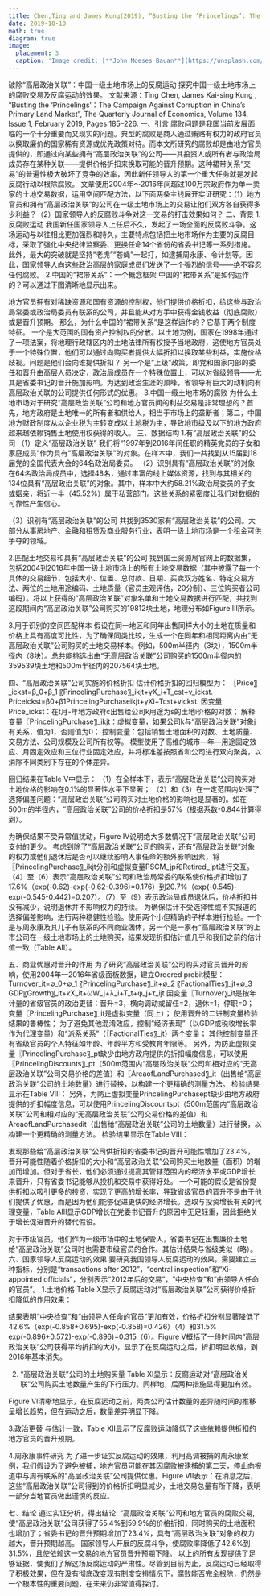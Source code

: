 ```yaml
---
title: Chen,Ting and James Kung(2019), “Busting the ‘Princelings’: The Campaign against Corruption in China’s Primary Land Market”,The Quarterly Journal of Economics, 134(1),pp.185–226.
date: 2019-10-10
math: true
diagram: true
image:
  placement: 3
  caption: 'Image credit: [**John Moeses Bauan**](https://unsplash.com/photos/OGZtQF8iC0g)'
---
```


破除“高层政治关联”：中国一级土地市场上的反腐运动
探究中国一级土地市场上的腐败交易及反腐运动的效果。
文献来源：Ting Chen, James Kai-sing Kung , “Busting the ‘Princelings’：The Campaign Against Corruption in China’s Primary Land Market”, The Quarterly Journal of Economics, Volume 134, Issue 1, February 2019, Pages 185–226.
一、引言
腐败问题是我国当前发展面临的一个十分重要而又现实的问题。典型的腐败是商人通过贿赂有权力的政府官员以换取廉价的国家稀有资源或优先政策对待。而本文所研究的腐败却是由地方官员提供的，即通过向某些拥有“高层政治关联”的公司——其投资人或所有者与政治局成员存在某种关联——提供价格折扣来换取可能的晋升预期。这种裙带关系“交易”的普遍性极大破坏了竞争的效率，因此新任领导人的第一个重大任务就是发起反腐行动以根除腐败。
文章使用2004年～2016年间超过100万宗政府作为单一卖家的土地交易数据，运用空间匹配方法，以下面两条主线展开实证研究：（1）地方官员和拥有“高层政治关联”的公司在一级土地市场上的交易让他们双方各自获得多少利益？（2）国家领导人的反腐败斗争对这一交易的打击效果如何？
二、背景
1.反腐败运动
我国新任国家领导人上任后不久，发起了一场全面的反腐败斗争。这场运动与以往相比更加强烈和持久，主要特点包括把土地市场作为主要的反腐目标，采取了强化中央纪律监察委、更换任命14个省份的省委书记等一系列措施。此外，最大的突破就是坚持“老虎”“苍蝇”一起打，如逮捕周永康、令计划等。因此，国家领导人向这些政治高层的家庭成员们发送了一个强烈的信号——绝不容忍任何腐败。
2.中国的“裙带关系”：一个概念框架
中国的“裙带关系”是如何运作的？可以通过下图清晰地显示出来。
 
地方官员拥有对稀缺资源和国有资源的控制权，他们提供价格折扣，给这些与政治局常委或政治局委员有联系的公司，并且能从对方手中获得金钱收益（彻底腐败）或是晋升预期。
那么，为什么中国的“裙带关系”是这样运作的？它基于两个制度特征。
一个是大范围的国有资产控制权的分散。以土地为例，国家在1998年通过了一项法案，将地理行政辖区内的土地法律所有权授予当地政府，这使地方官员处于一个特殊位置，他们可以通过向购买者提供大幅折扣以换取某些利益，实施价格歧视。问题是他们会向谁提供折扣？
另一个是“上级”政策，即党和国家内部的委任和晋升由高层人员决定，政治局成员在一个特殊位置上，可以对省级领导——尤其是省委书记的晋升施加影响。为达到政治生涯的顶峰，省领导有巨大的动机向有高层政治关联的公司提供任何形式的优惠。
3.中国一级土地市场的腐败
为什么土地市场对于研究“高层政治关联”公司和地方官员间的利益交易是非常理想的？首先，地方政府是土地唯一的所有者和供给人，相当于市场上的垄断者；第二，中国地方财政制度从以企业税为主转变成以土地税为主，导致地市级及以下的地方政府越来越依赖销售土地使用权获得的收入。
三、数据结构
1.有“高层政治关联”的公司
（1）定义“高层政治关联”
我们将“1997年到2016年间任职的精英党员的子女和家庭成员”作为具有“高层政治关联”的对象。在样本中，我们一共找到从15届到18届党的全国代表大会的64名政治局委员。
（2）识别具有“高层政治关联”的对象
在64名政治局成员中，选择48名，通过丰富的线上媒体资源，找到与其相关的134位具有“高层政治关联”的对象。其中，样本中大约58.21%政治局委员的子女或姻亲，将近一半（45.52%）属于私营部门。这些关系的紧密度让我们对数据的可靠性产生信心。
 
（3）识别有“高层政治关联”的公司
共找到3530家有“高层政治关联”的公司。大部分从事房地产、金融和租赁及商业服务行业，表明一级土地市场是一个租金可供争夺的领域。
 
2.匹配土地交易和具有“高层政治关联”的公司
找到国土资源局官网上的数据集，包括2004到2016年中国一级土地市场上的所有土地交易数据（其中披露了每一个具体的交易细节，包括大小、位置、总付款、日期、买卖双方姓名、特定交易方法、两位的土地用途编码、土地质量（官员主观评估，20分制）、三位购买者公司编码）。将以上获得的“高层政治关联”对象名单和土地交易数据进行匹配，共找到这段期间内“高层政治关联”公司购买的19812块土地，地理分布如Figure III所示。
 
3.用于识别的空间匹配样本
假设在同一地区和同年出售同样大小的土地在质量和价格上具有高度可比性，为了确保同类比较，生成一个在同年和相同距离内由“无高层政治关联”公司购买的土地交易样本。例如，500m半径内（3块），1500m半径内（8块）。总共能挑选出由“无高层政治关联”公司购买的1500m半径内的359539块土地和500m半径内的207564块土地。
 
四、“高层政治关联”公司实施的价格折扣
估计价格折扣的回归模型为：
 〖Price〗_ickst=β_0+β_1 〖PrincelingPurchase〗_ikjt+γX_i+T_cst+v_ickst.
Priceickst=β0+β1PrincelingPurchaseikjt+γXi+Tcst+vickst.
因变量Price_ickst：在t月-年地方政府c出售给公司k用途为s的土地i价格的对数；
解释变量〖PrincelingPurchase〗_ikjt：虚拟变量，如果公司k与“高层政治关联”对象j有关系，值为1，否则值为0；
控制变量：包括销售土地面积的对数、土地质量、交易方法、公司规模及公司所有权等。
模型使用了高维的城市—年—用途固定效应、月固定效应和三位行业固定效应，并将标准差按照省和公司进行双向聚类，以消除不同类别下存在的个体差异。
 
回归结果在Table V中显示：
（1）在全样本下，表示“高层政治关联”公司购买对土地价格的影响在0.1%的显著性水平下显著；
（2）和（3）在一定范围内处理了选择偏差问题：“高层政治关联”公司购买对土地价格的影响也是显著的。如在500m的半径内，“高层政治关联”公司的价格折扣是57%（根据系数-0.844计算得到）。
 
为确保结果不受异常值扰动，Figure IV说明绝大多数情况下“高层政治关联”公司支付的更少。
考虑到除了“高层政治关联”公司的购买，还有“高层政治关联”对象的权力或他们退休后是否可以继续影响人事任命的额外影响因素，将〖PrincelingPurchase〗_ikjt分别和虚拟变量PSCM_jp和Retired_jpt进行交互。（4）至（6）表示“高层政治关联”公司和政治局常委的联系使价格折扣增加了17.6%（exp(-0.62)-exp(-0.62-0.396)=0.176）到20.7%（exp(-0.545)-exp(-0.545-0.442)=0.207）。（7）至（9）表示政治局成员退休后，价格折扣并没有减少，说明退休并不影响权力的持续。
为确保估计不受选择性或不实报道的选择偏差影响，进行两种稳健性检验。使用两个小但精确的子样本进行检验。一个是与周永康及其儿子有联系的不同商业团体，另一个是一家有“高层政治关联”的上市公司在一级土地市场上的土地购买，结果发现折扣估计值几乎和我们之前的估计值一致（Table AII）。
 
五、商业优惠对晋升的作用
为了研究“高层政治关联”公司购买对官员晋升的影响，使用2004年—2016年省级面板数据，建立Ordered probit模型：
Turnover_it=∅_0+∅_1 〖PrincelingPurchase〗_it+∅_2 〖FactionalTies〗_jt+∅_3 GDP〖Growth〗_it+κX_it+ωW_j+λ_i+T_t+φ_j+τ_ijt
因变量〖Turnover〗_it是按年计量的省级官员的政治更替：晋升=3，横向调动或留任=2，退休=1，停职=0；
变量〖PrincelingPurchase〗_it是虚拟变量（同上）；
使用晋升的二进制变量检验结果的鲁棒性；
为了避免其他混淆效应，控制“经济表现”（以GDP或税收增长率作为代理变量）和“派系关系”（〖FactionalTies〗_jt）两个变量；
其他控制变量还有省级官员的个人特征如年龄、年龄平方和受教育年限等。
另外，为防止虚拟变量〖PrincelingPurchase〗_pt缺少由地方政府提供的折扣幅度信息，可以使用〖PrincelingDiscounts〗_pt（500m范围内“高层政治关联”公司和相对应的“无高层政治关联”公司交易价格的差值）和〖AreaofLandPurchased〗_it（出售给“高层政治关联”公司的土地数量）进行替换，以构建一个更精确的测量方法。
检验结果显示在Table VIII：
另外，为防止虚拟变量PrincelingPurchasept缺少由地方政府提供的折扣幅度信息，可以使用PrincelingDiscountspt（500m范围内“高层政治关联”公司和相对应的“无高层政治关联”公司交易价格的差值）和AreaofLandPurchasedit（出售给“高层政治关联”公司的土地数量）进行替换，以构建一个更精确的测量方法。
检验结果显示在Table VIII：
 
发现那些给“高层政治关联”公司供折扣的省委书记的晋升可能性增加了23.4%，晋升可能性随着价格折扣的大小和“高层政治关联”公司购买土地数量（面积）的增加而增加。但对于省长，他们必须通过提高其管辖范围内的经济水平或GDP增长来晋升，只有省委书记能够从投机和交易中获得好处。
一个可能的假设是省份提供折扣以吸引更多的投资，实现了更高的增长率，导致省级官员的晋升不是由于他们提供了优惠，而是因为他们能够促进更快的经济增长。选取与投资增长有关的代理变量，Table AIII显示GDP增长在党委书记晋升的原因中无足轻重，因此拒绝关于增长促进晋升的替代假设。
 
对于市级官员，他们作为一级市场中的土地保管人，省委书记在出售廉价土地给“高层政治关联”公司时也需要市级官员的合作。其估计结果与省级类似（略）。
六、国家领导人反腐运动的效果
要研究我国领导人反腐运动的效果，需要建立三种指标，分别是“transactions after 2012”，“central inspection”和“Xi-appointed officials”，分别表示“2012年后的交易”，“中央检查”和“由领导人任命的官员”。
1.土地价格
Table X显示了反腐运动对“高层政治关联”公司获得价格折扣降低的作用效果：
 
结果表明“中央检查”和“由领导人任命的官员”更加有效，价格折扣分别显著降低了42.6%（exp(-0.858+0.695)-exp(-0.858)=0.426）（4）和31.5% exp(-0.896+0.572)-exp(-0.896)=0.315（6）。Figure V概括了一段时间内“高层政治关联”公司获得平均折扣的大小，显示了在反腐运动之后，折扣明显收缩，到2016年基本消失。
 
2. “高层政治关联”公司的土地购买量
Table XI显示：反腐运动对“高层政治关联”公司购买土地数量产生的下行压力。同样地，后两种措施显得更加有效。
 
Figure VI清晰地显示，在反腐运动之前，两类公司估计数量的差异随时间的推移呈增长趋势，但在运动之后，数量差异明显下降。

 
3.政治更替
与估计一致，Table XII显示了反腐败运动降低了这些依赖提供折扣的地方官员的晋升预期。
 
4.周永康事件研究
为了进一步证实反腐运动的效果，利用高调被捕的周永康案例，我们假设为了避免被捕，地方官员可能在其因腐败被逮捕的第二天，停止向报道中与周有联系的“高层政治关联”公司提供优惠。Figure VII表示：在消息之后，这些“高层政治关联”公司得到的价格折扣明显减少，土地交易总量有所下降，表明一部分当地官员做出谨慎的反应。
 

七、结论
通过实证分析，得出结论: “高层政治关联”公司和地方官员的腐败交易,使“高层政治关联”公司获得了55.4%到59.9%的价格折扣，同时购买的土地面积也增加了；省委书记的晋升预期增加了23.4%，具有“高层政治关联”对象的权力越大，晋升预期越高。
国家领导人开展的反腐斗争，使腐败率降低了42.6%到31.5%，且使依赖这一交易的地方官员晋升预期下降。
以上的所有发现提供了足够证据，使我们了解这场反腐运动的严肃性。尽管到目前为止，反腐运动已经取得了积极效果，但在没有彻底改变现有制度安排情况下，腐败能否完全根除，仍然是一个根本性的重要问题，在未来仍非常值得探讨。

















